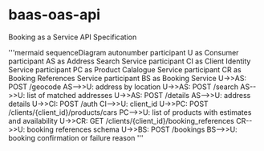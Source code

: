 # baas-oas-api
Booking as a Service API Specification

'''mermaid
sequenceDiagram
	autonumber
	participant U as Consumer
	participant AS as Address Search Service
	participant CI as Client Identity Service
	participant PC as Product Calalogue Service
	participant CR as Booking References Service
	participant BS as Booking Service
	U->>AS: POST /geocode
	AS-->>U: address by location
	U->>AS: POST /search
	AS-->>U: list of matched addresses
	U->>AS: POST /details
	AS-->>U: address details
	U->>CI: POST /auth
	CI-->>U: client_id
	U->>PC: POST /clients/{client_id}/products/cars
	PC-->>U: list of products with estimates and availability
	U->>CR: GET /clients/{client_id}/booking_references
	CR-->>U: booking references schema
	U->>BS: POST /bookings
	BS-->>U: booking confirmation or failure reason
 '''
